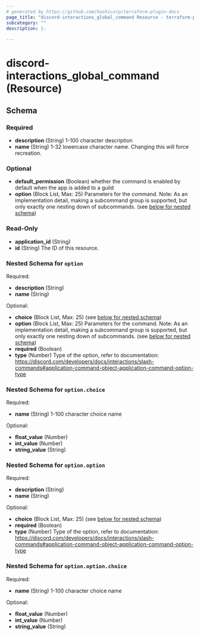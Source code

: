 ```yaml
---
# generated by https://github.com/hashicorp/terraform-plugin-docs
page_title: "discord-interactions_global_command Resource - terraform-provider-discord-interactions"
subcategory: ""
description: |-
  
---
```


# discord-interactions_global_command (Resource)





<!-- schema generated by tfplugindocs -->
## Schema

### Required

- **description** (String) 1-100 character description
- **name** (String) 1-32 lowercase character name. Changing this will force recreation.

### Optional

- **default_permission** (Boolean) whether the command is enabled by default when the app is added to a guild
- **option** (Block List, Max: 25) Parameters for the command. Note: As an implementation detail, making a subcommand group is supported, but only exactly one nesting down of subcommands. (see [below for nested schema](#nestedblock--option))

### Read-Only

- **application_id** (String)
- **id** (String) The ID of this resource.

<a id="nestedblock--option"></a>
### Nested Schema for `option`

Required:

- **description** (String)
- **name** (String)

Optional:

- **choice** (Block List, Max: 25) (see [below for nested schema](#nestedblock--option--choice))
- **option** (Block List, Max: 25) Parameters for the command. Note: As an implementation detail, making a subcommand group is supported, but only exactly one nesting down of subcommands. (see [below for nested schema](#nestedblock--option--option))
- **required** (Boolean)
- **type** (Number) Type of the option, refer to documentation: https://discord.com/developers/docs/interactions/slash-commands#application-command-object-application-command-option-type

<a id="nestedblock--option--choice"></a>
### Nested Schema for `option.choice`

Required:

- **name** (String) 1-100 character choice name

Optional:

- **float_value** (Number)
- **int_value** (Number)
- **string_value** (String)


<a id="nestedblock--option--option"></a>
### Nested Schema for `option.option`

Required:

- **description** (String)
- **name** (String)

Optional:

- **choice** (Block List, Max: 25) (see [below for nested schema](#nestedblock--option--option--choice))
- **required** (Boolean)
- **type** (Number) Type of the option, refer to documentation: https://discord.com/developers/docs/interactions/slash-commands#application-command-object-application-command-option-type

<a id="nestedblock--option--option--choice"></a>
### Nested Schema for `option.option.choice`

Required:

- **name** (String) 1-100 character choice name

Optional:

- **float_value** (Number)
- **int_value** (Number)
- **string_value** (String)


